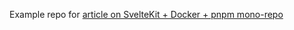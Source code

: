 Example repo for [article on SvelteKit + Docker + pnpm mono-repo](https://www.captaincodeman.com/build-a-docker-container-from-a-pnpm-monorepo)